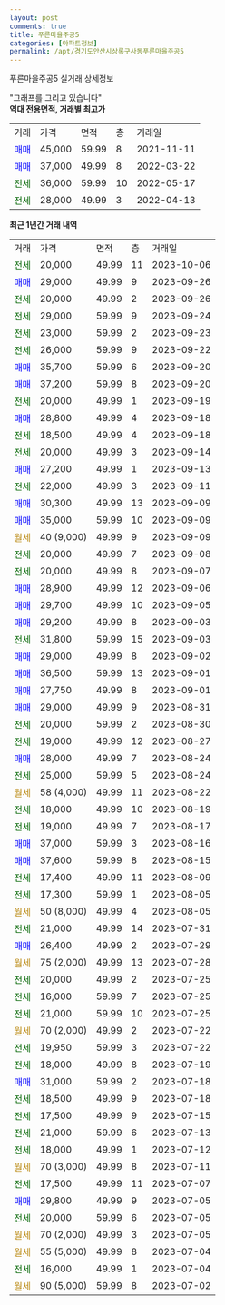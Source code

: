 ```yaml
---
layout: post
comments: true
title: 푸른마을주공5
categories: [아파트정보]
permalink: /apt/경기도안산시상록구사동푸른마을주공5
---
```


푸른마을주공5 실거래 상세정보

<script type="text/javascript">
  google.charts.load('current', {'packages':['line', 'corechart']});
  google.charts.setOnLoadCallback(drawChart);

  function drawChart() {
    var data = new google.visualization.DataTable();
    data.addColumn('date', '거래일');
    data.addColumn('number', "매매");
    data.addColumn('number', "전세");
    data.addColumn('number', "전매");

    data.addRows([[new Date(Date.parse("2023-10-06")), null, 20000, null], [new Date(Date.parse("2023-09-26")), 29000, null, null], [new Date(Date.parse("2023-09-26")), null, 20000, null], [new Date(Date.parse("2023-09-24")), null, 29000, null], [new Date(Date.parse("2023-09-23")), null, 23000, null], [new Date(Date.parse("2023-09-22")), null, 26000, null], [new Date(Date.parse("2023-09-20")), 35700, null, null], [new Date(Date.parse("2023-09-20")), 37200, null, null], [new Date(Date.parse("2023-09-19")), null, 20000, null], [new Date(Date.parse("2023-09-18")), 28800, null, null], [new Date(Date.parse("2023-09-18")), null, 18500, null], [new Date(Date.parse("2023-09-14")), null, 20000, null], [new Date(Date.parse("2023-09-13")), 27200, null, null], [new Date(Date.parse("2023-09-11")), null, 22000, null], [new Date(Date.parse("2023-09-09")), 30300, null, null], [new Date(Date.parse("2023-09-09")), 35000, null, null], [new Date(Date.parse("2023-09-09")), null, null, null], [new Date(Date.parse("2023-09-08")), null, 20000, null], [new Date(Date.parse("2023-09-07")), null, 20000, null], [new Date(Date.parse("2023-09-06")), 28900, null, null], [new Date(Date.parse("2023-09-05")), 29700, null, null], [new Date(Date.parse("2023-09-03")), 29200, null, null], [new Date(Date.parse("2023-09-03")), null, 31800, null], [new Date(Date.parse("2023-09-02")), 29000, null, null], [new Date(Date.parse("2023-09-01")), 36500, null, null], [new Date(Date.parse("2023-09-01")), 27750, null, null], [new Date(Date.parse("2023-08-31")), 29000, null, null], [new Date(Date.parse("2023-08-30")), null, 20000, null], [new Date(Date.parse("2023-08-27")), null, 19000, null], [new Date(Date.parse("2023-08-24")), 28000, null, null], [new Date(Date.parse("2023-08-24")), null, 25000, null], [new Date(Date.parse("2023-08-22")), null, null, null], [new Date(Date.parse("2023-08-19")), null, 18000, null], [new Date(Date.parse("2023-08-17")), null, 19000, null], [new Date(Date.parse("2023-08-16")), 37000, null, null], [new Date(Date.parse("2023-08-15")), 37600, null, null], [new Date(Date.parse("2023-08-09")), null, 17400, null], [new Date(Date.parse("2023-08-05")), null, 17300, null], [new Date(Date.parse("2023-08-05")), null, null, null], [new Date(Date.parse("2023-07-31")), null, 21000, null], [new Date(Date.parse("2023-07-29")), 26400, null, null], [new Date(Date.parse("2023-07-28")), null, null, null], [new Date(Date.parse("2023-07-25")), null, 20000, null], [new Date(Date.parse("2023-07-25")), null, 16000, null], [new Date(Date.parse("2023-07-25")), null, 21000, null], [new Date(Date.parse("2023-07-22")), null, null, null], [new Date(Date.parse("2023-07-22")), null, 19950, null], [new Date(Date.parse("2023-07-19")), null, 18000, null], [new Date(Date.parse("2023-07-18")), 31000, null, null], [new Date(Date.parse("2023-07-18")), null, 18500, null], [new Date(Date.parse("2023-07-15")), null, 17500, null], [new Date(Date.parse("2023-07-13")), null, 21000, null], [new Date(Date.parse("2023-07-12")), null, 18000, null], [new Date(Date.parse("2023-07-11")), null, null, null], [new Date(Date.parse("2023-07-07")), null, 17500, null], [new Date(Date.parse("2023-07-05")), 29800, null, null], [new Date(Date.parse("2023-07-05")), null, 20000, null], [new Date(Date.parse("2023-07-05")), null, null, null], [new Date(Date.parse("2023-07-04")), null, null, null], [new Date(Date.parse("2023-07-04")), null, 16000, null], [new Date(Date.parse("2023-07-02")), null, null, null]]);

    var options = {
      hAxis: {
        format: 'yyyy/MM/dd'
      },    
      lineWidth: 0,
      pointsVisible: true,    
      title: '최근 1년간 유형별 실거래가 분포',
      legend: { position: 'bottom' }
    };

    var formatter = new google.visualization.NumberFormat({pattern:'###,###'} );
    formatter.format(data, 1);
    formatter.format(data, 2);
    
    setTimeout(function() {
        var chart = new google.visualization.LineChart(document.getElementById('columnchart_material'));
        chart.draw(data, (options));
        document.getElementById('loading').style.display = 'none';
    }, 200);
  }
</script>


<div id="loading" style="z-index:20; display: block; margin-left: 0px">"그래프를 그리고 있습니다"</div>
<div id="columnchart_material" style="width: 95%; margin-left: 0px; display: block"></div>
<!-- contents start -->
<b>역대 전용면적, 거래별 최고가</b>
<table class="sortable">
    <tr>
      <td>거래</td>
      <td>가격</td>
      <td>면적</td>
      <td>층</td>
      <td>거래일</td>
    </tr>
        <tr>
          <td><a style="color: blue">매매</a></td>
          <td>45,000</td>
          <td>59.99</td>
          <td>8</td>
          <td>2021-11-11</td>
        </tr>            <tr>
          <td><a style="color: blue">매매</a></td>
          <td>37,000</td>
          <td>49.99</td>
          <td>8</td>
          <td>2022-03-22</td>
        </tr>        
        <tr>
              <td><a style="color: darkgreen">전세</a></td>
              <td>36,000</td>
              <td>59.99</td>
              <td>10</td>
              <td>2022-05-17</td>
            </tr>            <tr>
              <td><a style="color: darkgreen">전세</a></td>
              <td>28,000</td>
              <td>49.99</td>
              <td>3</td>
              <td>2022-04-13</td>
            </tr>        
    
</table>

<b>최근 1년간 거래 내역</b>

<table class="sortable">
    <tr>
      <td>거래</td>
      <td>가격</td>
      <td>면적</td>
      <td>층</td>
      <td>거래일</td>
    </tr>
    <tr>
      <td><a style="color: darkgreen">전세</a></td>
      <td>20,000</td>
      <td>49.99</td>
      <td>11</td>
      <td>2023-10-06</td>
    </tr>          <tr>
      <td><a style="color: blue">매매</a></td>
      <td>29,000</td>
      <td>49.99</td>
      <td>9</td>
      <td>2023-09-26</td>
    </tr>          <tr>
      <td><a style="color: darkgreen">전세</a></td>
      <td>20,000</td>
      <td>49.99</td>
      <td>2</td>
      <td>2023-09-26</td>
    </tr>          <tr>
      <td><a style="color: darkgreen">전세</a></td>
      <td>29,000</td>
      <td>59.99</td>
      <td>9</td>
      <td>2023-09-24</td>
    </tr>          <tr>
      <td><a style="color: darkgreen">전세</a></td>
      <td>23,000</td>
      <td>59.99</td>
      <td>2</td>
      <td>2023-09-23</td>
    </tr>          <tr>
      <td><a style="color: darkgreen">전세</a></td>
      <td>26,000</td>
      <td>59.99</td>
      <td>9</td>
      <td>2023-09-22</td>
    </tr>          <tr>
      <td><a style="color: blue">매매</a></td>
      <td>35,700</td>
      <td>59.99</td>
      <td>6</td>
      <td>2023-09-20</td>
    </tr>          <tr>
      <td><a style="color: blue">매매</a></td>
      <td>37,200</td>
      <td>59.99</td>
      <td>8</td>
      <td>2023-09-20</td>
    </tr>          <tr>
      <td><a style="color: darkgreen">전세</a></td>
      <td>20,000</td>
      <td>49.99</td>
      <td>1</td>
      <td>2023-09-19</td>
    </tr>          <tr>
      <td><a style="color: blue">매매</a></td>
      <td>28,800</td>
      <td>49.99</td>
      <td>4</td>
      <td>2023-09-18</td>
    </tr>          <tr>
      <td><a style="color: darkgreen">전세</a></td>
      <td>18,500</td>
      <td>49.99</td>
      <td>4</td>
      <td>2023-09-18</td>
    </tr>          <tr>
      <td><a style="color: darkgreen">전세</a></td>
      <td>20,000</td>
      <td>49.99</td>
      <td>3</td>
      <td>2023-09-14</td>
    </tr>          <tr>
      <td><a style="color: blue">매매</a></td>
      <td>27,200</td>
      <td>49.99</td>
      <td>1</td>
      <td>2023-09-13</td>
    </tr>          <tr>
      <td><a style="color: darkgreen">전세</a></td>
      <td>22,000</td>
      <td>49.99</td>
      <td>3</td>
      <td>2023-09-11</td>
    </tr>          <tr>
      <td><a style="color: blue">매매</a></td>
      <td>30,300</td>
      <td>49.99</td>
      <td>13</td>
      <td>2023-09-09</td>
    </tr>          <tr>
      <td><a style="color: blue">매매</a></td>
      <td>35,000</td>
      <td>59.99</td>
      <td>10</td>
      <td>2023-09-09</td>
    </tr>          <tr>
      <td><a style="color: darkgoldenrod">월세</a></td>
      <td>40 (9,000)</td>
      <td>49.99</td>
      <td>9</td>
      <td>2023-09-09</td>
    </tr>          <tr>
      <td><a style="color: darkgreen">전세</a></td>
      <td>20,000</td>
      <td>49.99</td>
      <td>7</td>
      <td>2023-09-08</td>
    </tr>          <tr>
      <td><a style="color: darkgreen">전세</a></td>
      <td>20,000</td>
      <td>49.99</td>
      <td>8</td>
      <td>2023-09-07</td>
    </tr>          <tr>
      <td><a style="color: blue">매매</a></td>
      <td>28,900</td>
      <td>49.99</td>
      <td>12</td>
      <td>2023-09-06</td>
    </tr>          <tr>
      <td><a style="color: blue">매매</a></td>
      <td>29,700</td>
      <td>49.99</td>
      <td>10</td>
      <td>2023-09-05</td>
    </tr>          <tr>
      <td><a style="color: blue">매매</a></td>
      <td>29,200</td>
      <td>49.99</td>
      <td>8</td>
      <td>2023-09-03</td>
    </tr>          <tr>
      <td><a style="color: darkgreen">전세</a></td>
      <td>31,800</td>
      <td>59.99</td>
      <td>15</td>
      <td>2023-09-03</td>
    </tr>          <tr>
      <td><a style="color: blue">매매</a></td>
      <td>29,000</td>
      <td>49.99</td>
      <td>8</td>
      <td>2023-09-02</td>
    </tr>          <tr>
      <td><a style="color: blue">매매</a></td>
      <td>36,500</td>
      <td>59.99</td>
      <td>13</td>
      <td>2023-09-01</td>
    </tr>          <tr>
      <td><a style="color: blue">매매</a></td>
      <td>27,750</td>
      <td>49.99</td>
      <td>8</td>
      <td>2023-09-01</td>
    </tr>          <tr>
      <td><a style="color: blue">매매</a></td>
      <td>29,000</td>
      <td>49.99</td>
      <td>9</td>
      <td>2023-08-31</td>
    </tr>          <tr>
      <td><a style="color: darkgreen">전세</a></td>
      <td>20,000</td>
      <td>59.99</td>
      <td>2</td>
      <td>2023-08-30</td>
    </tr>          <tr>
      <td><a style="color: darkgreen">전세</a></td>
      <td>19,000</td>
      <td>49.99</td>
      <td>12</td>
      <td>2023-08-27</td>
    </tr>          <tr>
      <td><a style="color: blue">매매</a></td>
      <td>28,000</td>
      <td>49.99</td>
      <td>7</td>
      <td>2023-08-24</td>
    </tr>          <tr>
      <td><a style="color: darkgreen">전세</a></td>
      <td>25,000</td>
      <td>59.99</td>
      <td>5</td>
      <td>2023-08-24</td>
    </tr>          <tr>
      <td><a style="color: darkgoldenrod">월세</a></td>
      <td>58 (4,000)</td>
      <td>49.99</td>
      <td>11</td>
      <td>2023-08-22</td>
    </tr>          <tr>
      <td><a style="color: darkgreen">전세</a></td>
      <td>18,000</td>
      <td>49.99</td>
      <td>10</td>
      <td>2023-08-19</td>
    </tr>          <tr>
      <td><a style="color: darkgreen">전세</a></td>
      <td>19,000</td>
      <td>49.99</td>
      <td>7</td>
      <td>2023-08-17</td>
    </tr>          <tr>
      <td><a style="color: blue">매매</a></td>
      <td>37,000</td>
      <td>59.99</td>
      <td>3</td>
      <td>2023-08-16</td>
    </tr>          <tr>
      <td><a style="color: blue">매매</a></td>
      <td>37,600</td>
      <td>59.99</td>
      <td>8</td>
      <td>2023-08-15</td>
    </tr>          <tr>
      <td><a style="color: darkgreen">전세</a></td>
      <td>17,400</td>
      <td>49.99</td>
      <td>11</td>
      <td>2023-08-09</td>
    </tr>          <tr>
      <td><a style="color: darkgreen">전세</a></td>
      <td>17,300</td>
      <td>59.99</td>
      <td>1</td>
      <td>2023-08-05</td>
    </tr>          <tr>
      <td><a style="color: darkgoldenrod">월세</a></td>
      <td>50 (8,000)</td>
      <td>49.99</td>
      <td>4</td>
      <td>2023-08-05</td>
    </tr>          <tr>
      <td><a style="color: darkgreen">전세</a></td>
      <td>21,000</td>
      <td>49.99</td>
      <td>14</td>
      <td>2023-07-31</td>
    </tr>          <tr>
      <td><a style="color: blue">매매</a></td>
      <td>26,400</td>
      <td>49.99</td>
      <td>2</td>
      <td>2023-07-29</td>
    </tr>          <tr>
      <td><a style="color: darkgoldenrod">월세</a></td>
      <td>75 (2,000)</td>
      <td>49.99</td>
      <td>13</td>
      <td>2023-07-28</td>
    </tr>          <tr>
      <td><a style="color: darkgreen">전세</a></td>
      <td>20,000</td>
      <td>49.99</td>
      <td>2</td>
      <td>2023-07-25</td>
    </tr>          <tr>
      <td><a style="color: darkgreen">전세</a></td>
      <td>16,000</td>
      <td>59.99</td>
      <td>7</td>
      <td>2023-07-25</td>
    </tr>          <tr>
      <td><a style="color: darkgreen">전세</a></td>
      <td>21,000</td>
      <td>59.99</td>
      <td>10</td>
      <td>2023-07-25</td>
    </tr>          <tr>
      <td><a style="color: darkgoldenrod">월세</a></td>
      <td>70 (2,000)</td>
      <td>49.99</td>
      <td>2</td>
      <td>2023-07-22</td>
    </tr>          <tr>
      <td><a style="color: darkgreen">전세</a></td>
      <td>19,950</td>
      <td>59.99</td>
      <td>3</td>
      <td>2023-07-22</td>
    </tr>          <tr>
      <td><a style="color: darkgreen">전세</a></td>
      <td>18,000</td>
      <td>49.99</td>
      <td>8</td>
      <td>2023-07-19</td>
    </tr>          <tr>
      <td><a style="color: blue">매매</a></td>
      <td>31,000</td>
      <td>59.99</td>
      <td>2</td>
      <td>2023-07-18</td>
    </tr>          <tr>
      <td><a style="color: darkgreen">전세</a></td>
      <td>18,500</td>
      <td>49.99</td>
      <td>9</td>
      <td>2023-07-18</td>
    </tr>          <tr>
      <td><a style="color: darkgreen">전세</a></td>
      <td>17,500</td>
      <td>49.99</td>
      <td>9</td>
      <td>2023-07-15</td>
    </tr>          <tr>
      <td><a style="color: darkgreen">전세</a></td>
      <td>21,000</td>
      <td>59.99</td>
      <td>6</td>
      <td>2023-07-13</td>
    </tr>          <tr>
      <td><a style="color: darkgreen">전세</a></td>
      <td>18,000</td>
      <td>49.99</td>
      <td>1</td>
      <td>2023-07-12</td>
    </tr>          <tr>
      <td><a style="color: darkgoldenrod">월세</a></td>
      <td>70 (3,000)</td>
      <td>49.99</td>
      <td>8</td>
      <td>2023-07-11</td>
    </tr>          <tr>
      <td><a style="color: darkgreen">전세</a></td>
      <td>17,500</td>
      <td>49.99</td>
      <td>11</td>
      <td>2023-07-07</td>
    </tr>          <tr>
      <td><a style="color: blue">매매</a></td>
      <td>29,800</td>
      <td>49.99</td>
      <td>9</td>
      <td>2023-07-05</td>
    </tr>          <tr>
      <td><a style="color: darkgreen">전세</a></td>
      <td>20,000</td>
      <td>59.99</td>
      <td>6</td>
      <td>2023-07-05</td>
    </tr>          <tr>
      <td><a style="color: darkgoldenrod">월세</a></td>
      <td>70 (2,000)</td>
      <td>49.99</td>
      <td>3</td>
      <td>2023-07-05</td>
    </tr>          <tr>
      <td><a style="color: darkgoldenrod">월세</a></td>
      <td>55 (5,000)</td>
      <td>49.99</td>
      <td>8</td>
      <td>2023-07-04</td>
    </tr>          <tr>
      <td><a style="color: darkgreen">전세</a></td>
      <td>16,000</td>
      <td>49.99</td>
      <td>1</td>
      <td>2023-07-04</td>
    </tr>          <tr>
      <td><a style="color: darkgoldenrod">월세</a></td>
      <td>90 (5,000)</td>
      <td>59.99</td>
      <td>8</td>
      <td>2023-07-02</td>
    </tr>      </table>
<!-- contents end -->    

